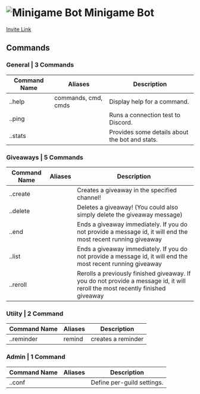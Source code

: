 # ![Minigame Bot](null) Minigame Bot

[Invite Link](https://discordapp.com/oauth2/authorize?client_id=591249083948335105&permissions=3136&scope=bot)

## Commands

### General | 3 Commands

| Command Name | Aliases  | Description              |
|--------------|----------|--------------------------|
| ..help | commands, cmd, cmds | Display help for a command. |
| ..ping |  | Runs a connection test to Discord. |
| ..stats |  | Provides some details about the bot and stats. |

### Giveaways | 5 Commands

| Command Name | Aliases  | Description              |
|--------------|----------|--------------------------|
| ..create |  | Creates a giveaway in the specified channel! |
| ..delete |  | Deletes a giveaway! (You could also simply delete the giveaway message) |
| ..end |  | Ends a giveaway immediately. If you do not provide a message id, it will end the most recent running giveaway |
| ..list |  | Ends a giveaway immediately. If you do not provide a message id, it will end the most recent running giveaway |
| ..reroll |  | Rerolls a previously finished giveaway. If you do not provide a message id, it will reroll the most recently finished giveaway |

### Utiity | 2 Command

| Command Name | Aliases  | Description              |
|--------------|----------|--------------------------|
| ..reminder | remind | creates a reminder |

### Admin | 1 Command

| Command Name | Aliases  | Description              |
|--------------|----------|--------------------------|
| ..conf |  | Define per-guild settings. |
